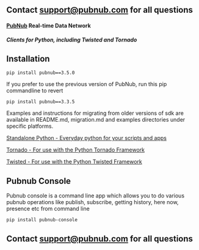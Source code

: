 ## Contact support@pubnub.com for all questions

#### [PubNub](http://www.pubnub.com) Real-time Data Network
##### Clients for Python, including Twisted and Tornado


## Installation
```
pip install pubnub==3.5.0
```

If you prefer to use the previous version of PubNub, run this pip commandline to revert
```
pip install pubnub==3.3.5
```


Examples and instructions for migrating from older versions of sdk are available in 
README.md, migration.md and examples directories under specific platforms.

[Standalone Python - Everyday python for your scripts and apps](python)

[Tornado - For use with the Python Tornado Framework](tornado)

[Twisted - For use with the Python Twisted Framework](twisted)

## Pubnub Console
Pubnub console is a command line app which allows you to do various 
pubnub operations like publish, subscribe, getting history, here now,
presence etc from command line

```
pip install pubnub-console
```

## Contact support@pubnub.com for all questions
